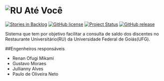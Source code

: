 ![RU Até Você](https://cdn.rawgit.com/RenanOfugi/RUFG-atevoce/master/web/icon/RU_ate_voce_banner.svg)
=====================================================================================================

[![Stories in Backlog](https://img.shields.io/github/issues-raw/RenanOfugi/RUFG-atevoce.svg?label=backlog&maxAge=2592000)](https://waffle.io/RenanOfugi/RUFG-atevoce)
[![GitHub license](https://img.shields.io/github/license/RenanOfugi/RUFG-atevoce.svg)](https://github.com/RenanOfugi/RUFG-atevoce/blob/master/LICENSE)
[![Project Status](https://img.shields.io/badge/project%20status-starting-009688.svg)](https://github.com/RenanOfugi/RUFG-atevoce/graphs/commit-activity)
[![GitHub release](https://img.shields.io/github/release/RenanOfugi/RUFG-atevoce.svg)](https://github.com/RenanOfugi/RUFG-atevoce/releases/latest)

Sistema que tem por objetivo facilitar a consulta de saldo dos discentes no Restaurante Universitário(RU) da Universidade Federal de Goiás(UFG).

##Engenheiros responsáveis
 * Renan Ofugi Mikami
 * Gustavo Moraes
 * Jullianny Alves
 * Paulo de Oliveira Neto

